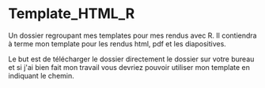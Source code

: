 # Template_HTML_R

Un dossier regroupant mes templates pour mes rendus avec R. Il contiendra à terme mon template pour les rendus html, pdf et les diapositives.


Le but est de télécharger le dossier directement le dossier sur votre bureau et si j'ai bien fait mon travail vous devriez pouvoir utiliser mon template en indiquant le chemin.
